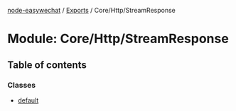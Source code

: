 [node-easywechat](../README.md) / [Exports](../modules.md) / Core/Http/StreamResponse

# Module: Core/Http/StreamResponse

## Table of contents

### Classes

- [default](../classes/Core_Http_StreamResponse.default.md)
